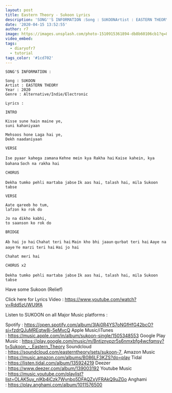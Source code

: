 ```yaml
---
layout: post
title: Eastern Theory - Sukoon Lyrics
description: 'SONG''S INFORMATION :Song : SUKOONArtist : EASTERN THEORYYear : 2020Genre : Alternative/Indie/ElectronicLyrics :INTROKisse sune hain maine ye, suni kah...'
date: '2020-04-15 13:52:55'
author: r7
image: https://images.unsplash.com/photo-1510915361894-db8b60106cb1?q=80&w=2940&auto=format&fit=crop&ixlib=rb-4.1.0&ixid=M3wxMjA3fDB8MHxwaG90by1wYWdlfHx8fGVufDB8fHx8fA%3D%3D
video_embed:
tags:
  - diaryofr7
  - tutorial
tags_color: '#1cd702'
---
```

```
SONG'S INFORMATION :

Song : SUKOON
Artist : EASTERN THEORY
Year : 2020
Genre : Alternative/Indie/Electronic

Lyrics :
```

```
INTRO
```

```
Kisse sune hain maine ye, 
suni kahaniyaan
```

```
Mehsoos hone Laga hai ye, 
Dekh naadaniyaan

VERSE
```

`Ise pyaar kahega zamana`
`Kehne mein kya Rakha hai`
`Kaise kahein, kya bahana`
`Soch na rakha hai`

```
CHORUS
```

`Dekha tumko pehli martaba jabse`
`Ik aas hai, talash hai, mila Sukoon tabse`

```
VERSE
```

```
Aate qareeb ho tum,
lafzon ko rok do
```

```
Jo na dikho kabhi, 
to saanson ko rok do
```

```
BRIDGE
```

`Ab hai jo hai`
`Chahat teri hai`
`Main kho bhi jaaun`
`qurbat teri hai`
`Aaye na aaye`
`Ye marzi teri hai`
`Hai jo hai`

```
Chahat meri hai

CHORUS x2
```

`Dekha tumko pehli martaba jabse`
`Ik aas hai, talash hai, mila Sukoon tabse`

Have some Sukoon (Relief)

Click here for Lyrics Video : https://www.youtube.com/watch?v=Rdd5zUWU9fA

Listen to SUKOON on all Major Music platforms :

Spotify : https://open.spotify.com/album/3lAi0R4YS7oNGfHfG42bcO?si=fzdrQJuMREqtw8j-5eMvcQ
Apple Music/iTunes : https://music.apple.com/in/album/sukoon-single/1505348553
Google Play Music : https://play.google.com/music/m/Bntiznypzr5s6nmxbfg4wcfqmsy?t=Sukoon_-_Eastern_Theory
Soundcloud : https://soundcloud.com/easterntheory/sets/sukoon-7 
Amazon Music : https://music.amazon.com/albums/B086LF3KZS?do=play
Tidal : https://listen.tidal.com/album/135924219
Deezer : https://www.deezer.com/album/139003192
Youtube Music : https://music.youtube.com/playlist?list=OLAK5uy_nIKb4iCzk7Wvnbo5DFAQZxVFRAkQ9uZGo
Anghami : https://play.anghami.com/album/1011576500
